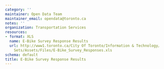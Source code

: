 ```yaml
---
category: ''
maintainer: Open Data Team
maintainer_email: opendata@toronto.ca
notes: ''
organization: Transportation Services
resources:
- format: XLS
  name: E-Bike Survey Response Results
  url: http://www1.toronto.ca/City Of Toronto/Information & Technology/Open Data/Data
    Sets/Assets/Files/E-Bike_Survey_Responses.xls
schema: default
title: E-Bike Survey Response Results
---
```

